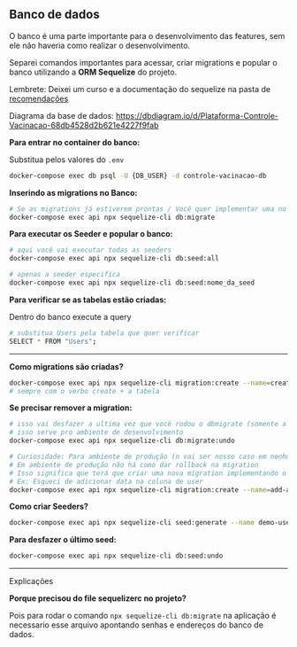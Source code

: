 ## Banco de dados

O banco é uma parte importante para o desenvolvimento das features, sem ele não haveria como realizar o desenvolvimento.

Separei comandos importantes para acessar, criar migrations e popular o banco utilizando a **ORM Sequelize** do projeto.

Lembrete: Deixei um curso e a documentação do sequelize na pasta de [recomendações](https://www.notion.so/Recomenda-es-28538a45e45680b1b2feca270d19db55?pvs=21) 


Diagrama da base de dados: https://dbdiagram.io/d/Plataforma-Controle-Vacinacao-68db4528d2b621e4227f9fab

**Para entrar no container do banco:**

Substitua pelos valores do `.env`

```bash
docker-compose exec db psql -U {DB_USER} -d controle-vacinacao-db
```

**Inserindo as migrations no Banco:**

```bash
# Se as migrations já estiverem prontas / Você quer implementar uma no banco faça:
docker-compose exec api npx sequelize-cli db:migrate
```

**Para executar os Seeder e popular o banco:** 

```bash
# aqui você vai executar todas as seeders
docker-compose exec api npx sequelize-cli db:seed:all

# apenas a seeder especifica
docker-compose exec api npx sequelize-cli db:seed:nome_da_seed
```

**Para verificar se as tabelas estão criadas:**

Dentro do banco execute a query

```bash
# substitua Users pela tabela que quer verificar
SELECT * FROM "Users";
```

---

**Como migrations são criadas?**

```bash
docker-compose exec api npx sequelize-cli migration:create --name=create-users 
# sempre com o verbo create + a tabela
```

**Se precisar remover a migration:**

```bash
# isso vai desfazer a ultima vez que você rodou o dbmigrate (somente a ultima migration) => 
# isso serve pro ambiente de desenvolvimento
docker-compose exec api npx sequelize-cli db:migrate:undo

# Curiosidade: Para ambiente de produção (n vai ser nosso caso em nenhum momento eu acho)
# Em ambiente de produção não há como dar rollback na migration
# Isso significa que terá que criar uma nova migration implementando o que esqueceu
# Ex: Esqueci de adicionar data na coluna de user
docker-compose exec api npx sequelize-cli migration:create --name=add-age-to-users
```

**Como criar Seeders?**

```bash
docker-compose exec api npx sequelize-cli seed:generate --name demo-users
```

**Para desfazer o último seed:**

```bash
docker-compose exec api npx sequelize-cli db:seed:undo
```

---

Explicações

**Porque precisou do file sequelizerc no projeto?**

Pois para rodar o comando `npx sequelize-cli db:migrate`  na aplicação é necessario esse arquivo apontando senhas e endereços do banco de dados.